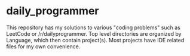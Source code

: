 # daily_programmer

This repository has my solutions to various "coding problems" such as LeetCode or /r/dailyprogrammer. Top level directories are organized by Language, which then contain project(s). Most projects have IDE related files for my own convenience.
